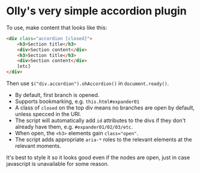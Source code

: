 Olly's very simple accordion plugin
===================================

To use, make content that looks like this:

```html
<div class="accordion [closed]">
    <h3>Section title</h3>
    <div>Section content</div>
    <h3>Section title</h3>
    <div>Section content</div>
    [etc]
</div>
```

Then use `$("div.accordion").ohAccordion()` in `document.ready()`.

* By default, first branch is opened.
* Supports bookmarking, e.g. `this.html#expander01`
* A class of `closed` on the top div means no branches are open by default, unless specced in the URI.
* The script will automatically add `id` attributes to the divs if they don't already have them, e.g. `#expander01/02/03/etc`.
* When open, the `<h3>` elements gain `class="open"`.
* The script adds appropriate `aria-*` roles to the relevant elements at the relevant moments.

It's best to style it so it looks good even if the nodes are open, just in case javascript is unavailable for some reason.
